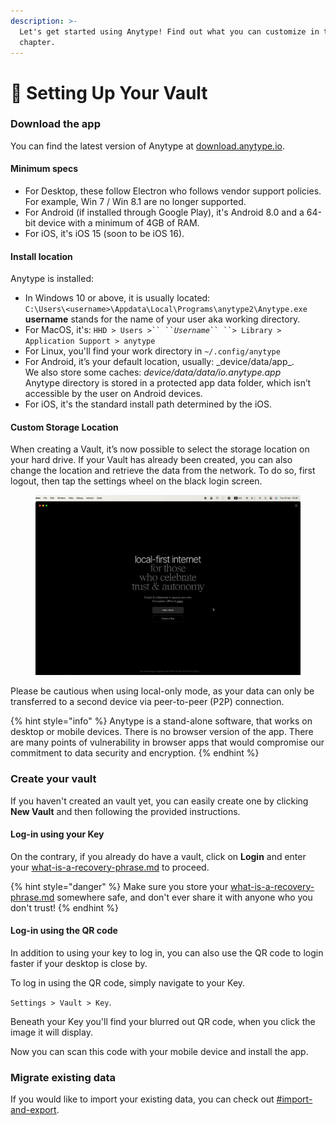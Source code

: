 ```yaml
---
description: >-
  Let's get started using Anytype! Find out what you can customize in this
  chapter.
---
```


# 👾 Setting Up Your Vault

### Download the app

You can find the latest version of Anytype at [download.anytype.io](https://download.anytype.io).

#### Minimum specs

* For Desktop, these follow Electron who follows vendor support policies. For example, Win 7 / Win 8.1 are no longer supported.
* For Android (if installed through Google Play), it's Android 8.0 and a 64-bit device with a minimum of 4GB of RAM.
* For iOS, it's iOS 15 (soon to be iOS 16).

#### Install location

Anytype is installed:

* In Windows 10 or above, it is usually located:\
  `C:\Users\<username>\Appdata\Local\Programs\anytype2\Anytype.exe`\
  **username** stands for the name of your user aka working directory.&#x20;
* For MacOS, it's: ` HHD > Users >`` `` `_`Username`_` `` ``> Library > Application Support > anytype `
* For Linux, you'll find your work directory in `~/.config/anytype`
* For Android, it’s your default location, usually: \_device/data/app\_​.\
  We also store some caches: _device/data/data/io.anytype.app_\
  Anytype directory is stored in a protected app data folder, which isn’t accessible by the user on Android devices.
* For iOS, it's the standard install path determined by the iOS.

#### Custom Storage Location

When creating a Vault, it’s now possible to select the storage location on your hard drive. If your Vault has already been created, you can also change the location and retrieve the data from the network. To do so, first logout, then tap the settings wheel on the black login screen.

<figure><img src="../../.gitbook/assets/Custome Storage Location.gif" alt="" width="563"><figcaption></figcaption></figure>

Please be cautious when using local-only mode, as your data can only be transferred to a second device via peer-to-peer (P2P) connection.

{% hint style="info" %}
Anytype is a stand-alone software, that works on desktop or mobile devices. There is no browser version of the app. There are many points of vulnerability in browser apps that would compromise our commitment to data security and encryption.
{% endhint %}

### Create your vault

If you haven't created an vault yet, you can easily create one by clicking **New Vault** and then following the provided instructions.

#### Log-in using your Key

On the contrary, if you already do have a vault, click on **Login** and enter your [what-is-a-recovery-phrase.md](../../data-and-security/what-is-a-recovery-phrase.md "mention") to proceed.

{% hint style="danger" %}
Make sure you store your [what-is-a-recovery-phrase.md](../../data-and-security/what-is-a-recovery-phrase.md "mention") somewhere safe, and don't ever share it with anyone who you don't trust!
{% endhint %}

#### Log-in using the QR code

In addition to using your key to log in, you can also use the QR code to login faster if your desktop is close by.

To log in using the QR code, simply navigate to your Key.

`Settings > Vault > Key`.

Beneath your Key you'll find your blurred out QR code, when you click the image it will display.

Now you can scan this code with your mobile device and install the app.

### Migrate existing data

If you would like to import your existing data, you can check out [#import-and-export](space-settings.md#import-and-export "mention").
